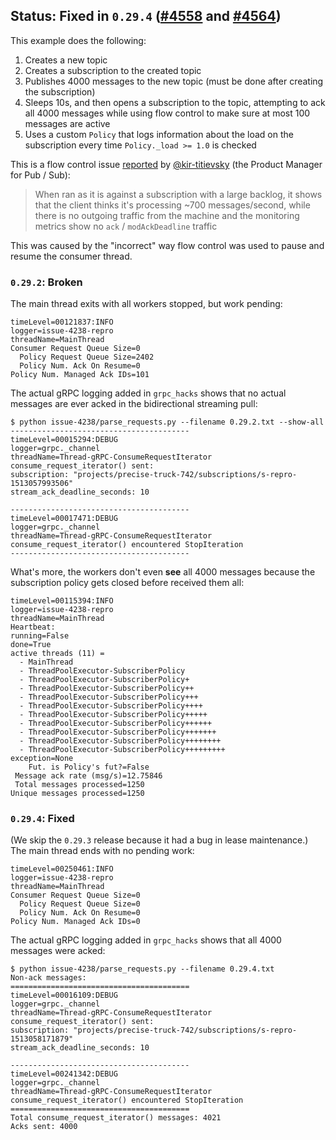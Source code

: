 ## Status: Fixed in `0.29.4` ([#4558][3] and [#4564][4])

This example does the following:

1. Creates a new topic
1. Creates a subscription to the created topic
1. Publishes 4000 messages to the new topic (must be done after
   creating the subscription)
1. Sleeps 10s, and then opens a subscription to the topic, attempting
   to ack all 4000 messages while using flow control to make sure at
   most 100 messages are active
1. Uses a custom `Policy` that logs information about the load on the
   subscription every time `Policy._load >= 1.0` is checked

This is a flow control issue [reported][1] by [@kir-titievsky][2] (the
Product Manager for Pub / Sub):

> When ran as it is against a subscription with a large backlog, it
> shows that the client thinks it's processing ~700 messages/second,
> while there is no outgoing traffic from the machine and the
> monitoring metrics show no `ack` / `modAckDeadline` traffic

This was caused by the "incorrect" way flow control was used to pause and
resume the consumer thread.

### `0.29.2`: Broken

The main thread exits with all workers stopped, but work pending:

```
timeLevel=00121837:INFO
logger=issue-4238-repro
threadName=MainThread
Consumer Request Queue Size=0
  Policy Request Queue Size=2402
  Policy Num. Ack On Resume=0
Policy Num. Managed Ack IDs=101
```

The actual gRPC logging added in `grpc_hacks` shows that no actual
messages are ever acked in the bidirectional streaming pull:

```
$ python issue-4238/parse_requests.py --filename 0.29.2.txt --show-all
----------------------------------------
timeLevel=00015294:DEBUG
logger=grpc._channel
threadName=Thread-gRPC-ConsumeRequestIterator
consume_request_iterator() sent:
subscription: "projects/precise-truck-742/subscriptions/s-repro-1513057993506"
stream_ack_deadline_seconds: 10

----------------------------------------
timeLevel=00017471:DEBUG
logger=grpc._channel
threadName=Thread-gRPC-ConsumeRequestIterator
consume_request_iterator() encountered StopIteration
----------------------------------------
```

What's more, the workers don't even **see** all 4000 messages
because the subscription policy gets closed before received
them all:

```
timeLevel=00115394:INFO
logger=issue-4238-repro
threadName=MainThread
Heartbeat:
running=False
done=True
active threads (11) =
  - MainThread
  - ThreadPoolExecutor-SubscriberPolicy
  - ThreadPoolExecutor-SubscriberPolicy+
  - ThreadPoolExecutor-SubscriberPolicy++
  - ThreadPoolExecutor-SubscriberPolicy+++
  - ThreadPoolExecutor-SubscriberPolicy++++
  - ThreadPoolExecutor-SubscriberPolicy+++++
  - ThreadPoolExecutor-SubscriberPolicy++++++
  - ThreadPoolExecutor-SubscriberPolicy+++++++
  - ThreadPoolExecutor-SubscriberPolicy++++++++
  - ThreadPoolExecutor-SubscriberPolicy+++++++++
exception=None
    Fut. is Policy's fut?=False
 Message ack rate (msg/s)=12.75846
 Total messages processed=1250
Unique messages processed=1250
```

### `0.29.4`: Fixed

(We skip the `0.29.3` release because it had a bug in lease maintenance.) The
main thread ends with no pending work:

```
timeLevel=00250461:INFO
logger=issue-4238-repro
threadName=MainThread
Consumer Request Queue Size=0
  Policy Request Queue Size=0
  Policy Num. Ack On Resume=0
Policy Num. Managed Ack IDs=0
```

The actual gRPC logging added in `grpc_hacks` shows that all 4000
messages were acked:

```
$ python issue-4238/parse_requests.py --filename 0.29.4.txt
Non-ack messages:
========================================
timeLevel=00016109:DEBUG
logger=grpc._channel
threadName=Thread-gRPC-ConsumeRequestIterator
consume_request_iterator() sent:
subscription: "projects/precise-truck-742/subscriptions/s-repro-1513058171879"
stream_ack_deadline_seconds: 10

----------------------------------------
timeLevel=00241342:DEBUG
logger=grpc._channel
threadName=Thread-gRPC-ConsumeRequestIterator
consume_request_iterator() encountered StopIteration
========================================
Total consume_request_iterator() messages: 4021
Acks sent: 4000
```


[1]: https://github.com/GoogleCloudPlatform/google-cloud-python/issues/4238
[2]: https://github.com/kir-titievsky
[3]: https://github.com/GoogleCloudPlatform/google-cloud-python/pull/4558
[4]: https://github.com/GoogleCloudPlatform/google-cloud-python/pull/4564
